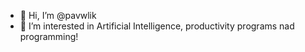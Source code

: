 - 👋 Hi, I’m @pavwlik
- 👀 I’m interested in Artificial Intelligence, productivity programs nad programming!
